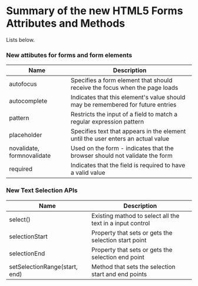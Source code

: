 # Summary of the new HTML5 Forms Attributes and Methods

Lists below.

### New attibutes for forms and form elements

| Name | Description |
| --- | --- |
| autofocus | Specifies a form element that should receive the focus when the page loads |
| autocomplete | Indicates that this element's value should may be remembered for future entries |
| pattern | Restricts the input of a field to match a regular expression pattern |
| placeholder | Specifies text that appears in the element until the user enters an actual value |
| novalidate, formnovalidate | Used on the form - indicates that the browser should not validate the form |
| required | Indicates that the field is required to have a valid value |

### New Text Selection APIs

| Name | Description |
|---|---|
| select() | Existing mathod to select all the text in a input control |
| selectionStart | Property that sets or gets the selection start point |
| selectionEnd | Property that sets or gets the selection end point |
| setSelectionRange(start, end) | Method that sets the selection start and end points |

